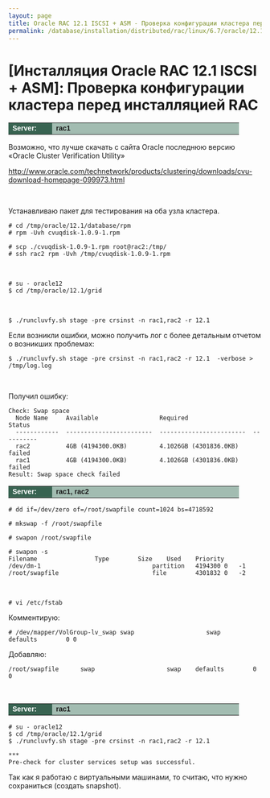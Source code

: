 ```yaml
---
layout: page
title: Oracle RAC 12.1 ISCSI + ASM - Проверка конфигурации кластера перед инсталляцией RAC
permalink: /database/installation/distributed/rac/linux/6.7/oracle/12.1/iscsi-asm/check-environment-before-install/
---
```


# [Инсталляция Oracle RAC 12.1 ISCSI + ASM]: Проверка конфигурации кластера перед инсталляцией RAC



<table cellpadding="4" cellspacing="2" align="center" border="0" width="100%">
	<tr>
		<td style="color: rgb(255, 255, 255);" bgcolor="#386351" width="14%"><span style="font-family: Arial,Helvetica,sans-serif; font-size: 14px;"><strong>Server:</strong></span></td>
		<td height="20" bgcolor="#a2bcb1" width="60%"><span style="font-family: Arial,Helvetica,sans-serif; font-size: 14px;"><strong>rac1</strong></span></td>
	</tr>
</table>


Возможно, что лучше скачать с сайта Oracle последнюю версию «Oracle Cluster Verification Utility»  

http://www.oracle.com/technetwork/products/clustering/downloads/cvu-download-homepage-099973.html


<br/>

Устанавливаю пакет для тестирования на оба узла кластера.


	# cd /tmp/oracle/12.1/database/rpm
	# rpm -Uvh cvuqdisk-1.0.9-1.rpm

	# scp ./cvuqdisk-1.0.9-1.rpm root@rac2:/tmp/
	# ssh rac2 rpm -Uvh /tmp/cvuqdisk-1.0.9-1.rpm



<br/>

	# su - oracle12
	$ cd /tmp/oracle/12.1/grid


<br/>

	$ ./runcluvfy.sh stage -pre crsinst -n rac1,rac2 -r 12.1

Если возникли ошибки, можно получить лог с более детальным отчетом о возникших проблемах:

	$ ./runcluvfy.sh stage -pre crsinst -n rac1,rac2 -r 12.1  -verbose > /tmp/log.log


<br/>

Получил ошибку:

	Check: Swap space
	  Node Name     Available                 Required                  Status
	  ------------  ------------------------  ------------------------  ----------
	  rac2          4GB (4194300.0KB)         4.1026GB (4301836.0KB)    failed
	  rac1          4GB (4194300.0KB)         4.1026GB (4301836.0KB)    failed
	Result: Swap space check failed




<table cellpadding="4" cellspacing="2" align="center" border="0" width="100%">
	<tr>
		<td style="color: rgb(255, 255, 255);" bgcolor="#386351" width="14%"><span style="font-family: Arial,Helvetica,sans-serif; font-size: 14px;"><strong>Server:</strong></span></td>
		<td height="20" bgcolor="#a2bcb1" width="60%"><span style="font-family: Arial,Helvetica,sans-serif; font-size: 14px;"><strong>rac1, rac2</strong></span></td>
	</tr>
</table>


	# dd if=/dev/zero of=/root/swapfile count=1024 bs=4718592

	# mkswap -f /root/swapfile

	# swapon /root/swapfile

	# swapon -s
	Filename				Type		Size	Used	Priority
	/dev/dm-1                               partition	4194300	0	-1
	/root/swapfile                          file		4301832	0	-2


<br/>

	# vi /etc/fstab

Комментирую:

	# /dev/mapper/VolGroup-lv_swap swap                    swap    defaults        0 0


Добавляю:

	/root/swapfile      swap                    swap    defaults        0 0



<br/>


<table cellpadding="4" cellspacing="2" align="center" border="0" width="100%">
	<tr>
		<td style="color: rgb(255, 255, 255);" bgcolor="#386351" width="14%"><span style="font-family: Arial,Helvetica,sans-serif; font-size: 14px;"><strong>Server:</strong></span></td>
		<td height="20" bgcolor="#a2bcb1" width="60%"><span style="font-family: Arial,Helvetica,sans-serif; font-size: 14px;"><strong>rac1</strong></span></td>
	</tr>
</table>

	# su - oracle12
	$ cd /tmp/oracle/12.1/grid
	$ ./runcluvfy.sh stage -pre crsinst -n rac1,rac2 -r 12.1

	***
	Pre-check for cluster services setup was successful.



Так как я работаю с виртуальными машинами, то считаю, что нужно сохраниться (создать snapshot).
